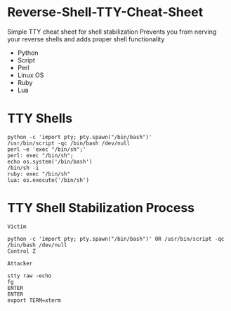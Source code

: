 # Reverse-Shell-TTY-Cheat-Sheet
Simple TTY cheat sheet for shell stabilization
Prevents you from nerving your reverse shells and adds proper shell functionality

- Python
- Script
- Perl
- Linux OS 
- Ruby
- Lua

# TTY Shells

```
python -c 'import pty; pty.spawn("/bin/bash")'
/usr/bin/script -qc /bin/bash /dev/null
perl —e 'exec "/bin/sh";'
perl: exec "/bin/sh";
echo os.system('/bin/bash')
/bin/sh -i
ruby: exec "/bin/sh"
lua: os.execute('/bin/sh')

```
# TTY Shell Stabilization Process

```
Victim

python -c 'import pty; pty.spawn("/bin/bash")' OR /usr/bin/script -qc /bin/bash /dev/null
Control Z

Attacker 

stty raw -echo
fg
ENTER
ENTER
export TERM=xterm
```
